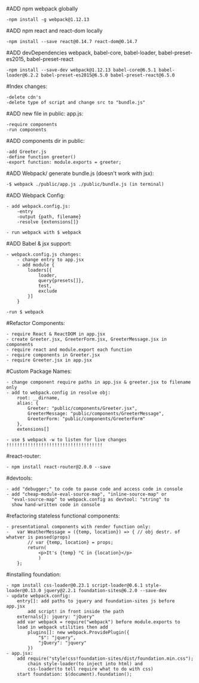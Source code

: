 #ADD npm webpack globally

    -npm install -g webpack@1.12.13
    
#ADD npm react and react-dom locally

    -npm install --save react@0.14.7 react-dom@0.14.7

#ADD devDependencies webpack, babel-core, babel-loader, babel-preset-es2015, babel-preset-react

    -npm install --save-dev webpack@1.12.13 babel-core@6.5.1 babel-loader@6.2.2 babel-preset-es2015@6.5.0 babel-preset-react@6.5.0
    
#Index changes: 

    -delete cdn's
    -delete type of script and change src to "bundle.js"
    
#ADD new file in public: app.js:

    -require components
    -run components
    
#ADD components dir in public:

    -add Greeter.js
    -define function greeter()
    -export function: module.exports = greeter;
    
#ADD Webpack/ generate bundle.js    (doesn't work with jsx):

    -$ webpack ./public/app.js ./public/bundle.js (in terminal)

#ADD Webpack Config: 

    - add webpack.config.js:
        -entry
        -output {path, filename}
        -resolve {extensions[]}
        
    - run webpack with $ webpack
    
#ADD Babel & jsx support: 

    - webpack.config.js changes: 
        - change entry to app.jsx
        - add module {
            loaders[{
                loader,
                query{presets[]},
                test,
                exclude
            }]
        }
        
    -run $ webpack
    
#Refactor Components:

    - require React & ReactDOM in app.jsx
    - create Greeter.jsx, GreeterForm.jsx, GreeterMessage.jsx in components
    - require react and module.export each function
    - require components in Greeter.jsx
    - require Greeter.jsx in app.jsx
    
#Custom Package Names:

    - change component require paths in app.jsx & greeter.jsx to filename only
    - add to webpack.config in resolve obj:
        root: __dirname,
        alias: {
            Greeter: "public/components/Greeter.jsx",
            GreeterMessage: "public/components/GreeterMessage",
            GreeterForm: "public/components/GreeterForm"
        },
        extensions[]
        
    - use $ webpack -w to listen for live changes !!!!!!!!!!!!!!!!!!!!!!!!!!!!!!!!!!!!
    
#react-router:

    - npm install react-router@2.0.0 --save
    
#devtools: 

    - add "debugger;" to code to pause code and access code in console
    - add "cheap-module-eval-source-map", "inline-source-map" or 
      "eval-source-map" to webpack.config as devtool: "string" to 
      show hand-written code in console
    
#refactoring stateless functional components:

    - presentational components with render function only:
    -   var WeatherMessage = ({temp, location}) => { // obj destr. of whatver is passed(props)
            // var {temp, location} = props;
            return(
                <p>It's {temp} °C in {location}</p>
                )    
        };

#installing foundation:

    - npm install css-loader@0.23.1 script-loader@0.6.1 style-loader@0.13.0 jquery@2.2.1 foundation-sites@6.2.0 --save-dev
    - update webpack.config:
        entry[]: add paths to jquery and foundation-sites js before app.jsx 
            add script! in front inside the path
        externals{}: jquery: "jQuery"
        add var webpack = require("webpack") before module.exports to 
        load in webpack utilities then add
            plugins[]: new webpack.ProvidePlugin({
                "$": "jquery",
                "jQuery": "jquery"
            })
    - app.jsx:
        add require("style!css!foundation-sites/dist/foundation.min.css");
            chain style-loader(to inject into html) and 
            css-loader(to tell require what to do with css)
        start foundation: $(document).foundation();